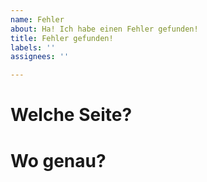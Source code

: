 ```yaml
---
name: Fehler
about: Ha! Ich habe einen Fehler gefunden!
title: Fehler gefunden!
labels: ''
assignees: ''

---
```


<!---
Erstmal danke, dass du den Fehler auch meldest ;)
Bitte fülle einfach die folgenden Felder aus. Du musst nicht den Text, der zwischen diesen Zeichen "<!--- ... --\>" (ignoriert das "\" Zeichen) löschen, da dieser nur für dich hier sichtbar ist.
-->

# Welche Seite?
<!--- Einfach hier die Seitenzahl untendrunter schreiben -->

# Wo genau?
<!--
Hier bitte etwas genauer beschreiben, wo der Fehler liegt und was ich verändern muss. Beispielsweise:
"Unter dem Punkt: '2. Startreaktion' hast du bei dem 2. Edukt ein H am fünften C Atom vergessen!"
Optimal wäre es noch, wenn ihr mir ein Screenshot hinzufügen könntet und die Stelle markiert ;)
-->
